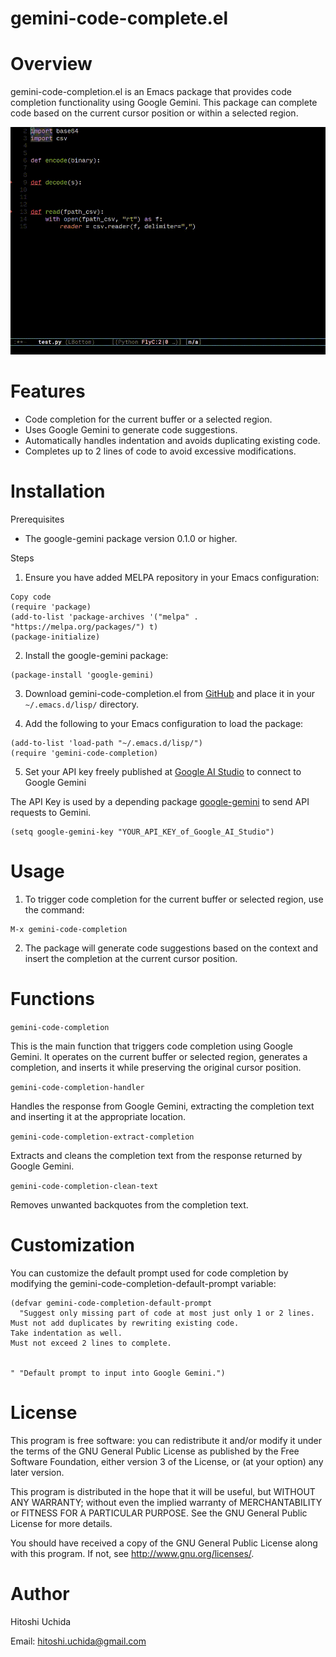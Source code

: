 # gemini-code-complete.el


# Overview

gemini-code-completion.el is an Emacs package that provides code completion
functionality using Google Gemini. This package can complete code based on the
current cursor position or within a selected region.

![Demo](./demo.gif "Demo")

# Features

- Code completion for the current buffer or a selected region.
- Uses Google Gemini to generate code suggestions.
- Automatically handles indentation and avoids duplicating existing code.
- Completes up to 2 lines of code to avoid excessive modifications.

# Installation

Prerequisites

- The google-gemini package version 0.1.0 or higher.

Steps

1. Ensure you have added MELPA repository in your Emacs configuration:

```
Copy code
(require 'package)
(add-to-list 'package-archives '("melpa" . "https://melpa.org/packages/") t)
(package-initialize)
```

2. Install the google-gemini package:

```
(package-install 'google-gemini)
```

3. Download gemini-code-completion.el from
   [GitHub](https://github.com/shishimaru/gemini-code-completion.el) and place
   it in your `~/.emacs.d/lisp/` directory.

4. Add the following to your Emacs configuration to load the package:

```
(add-to-list 'load-path "~/.emacs.d/lisp/")
(require 'gemini-code-completion)
```

5. Set your API key freely published at [Google AI Studio](https://aistudio.google.com/app/apikey)
to connect to Google Gemini

The API Key is used by a depending package
[google-gemini](https://github.com/emacs-openai/google-gemini) to send API requests to Gemini.

```
(setq google-gemini-key "YOUR_API_KEY_of_Google_AI_Studio")
```

# Usage

1. To trigger code completion for the current buffer or selected region, use the
   command:

```
M-x gemini-code-completion
```

2. The package will generate code suggestions based on the context and insert
   the completion at the current cursor position.

# Functions

`gemini-code-completion`

This is the main function that triggers code completion using Google Gemini. It
operates on the current buffer or selected region, generates a completion, and
inserts it while preserving the original cursor position.

`gemini-code-completion-handler`

Handles the response from Google Gemini, extracting the completion text and inserting it at the appropriate location.

`gemini-code-completion-extract-completion`

Extracts and cleans the completion text from the response returned by Google Gemini.

`gemini-code-completion-clean-text`

Removes unwanted backquotes from the completion text.

# Customization

You can customize the default prompt used for code completion by modifying the
gemini-code-completion-default-prompt variable:

```
(defvar gemini-code-completion-default-prompt
  "Suggest only missing part of code at most just only 1 or 2 lines.
Must not add duplicates by rewriting existing code.
Take indentation as well.
Must not exceed 2 lines to complete.


" "Default prompt to input into Google Gemini.")
```

# License

This program is free software: you can redistribute it and/or modify it under
the terms of the GNU General Public License as published by the Free Software
Foundation, either version 3 of the License, or (at your option) any later
version.

This program is distributed in the hope that it will be useful, but WITHOUT ANY
WARRANTY; without even the implied warranty of MERCHANTABILITY or FITNESS FOR A
PARTICULAR PURPOSE. See the GNU General Public License for more details.

You should have received a copy of the GNU General Public License along with
this program. If not, see http://www.gnu.org/licenses/.

# Author

Hitoshi Uchida

Email: hitoshi.uchida@gmail.com
